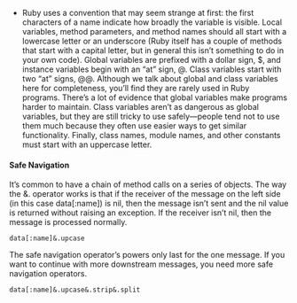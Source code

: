 * Ruby uses a convention that may seem strange at first: the first characters of a name indicate how broadly the variable is visible. Local variables, method parameters, and method names should all start with a lowercase letter or an underscore (Ruby itself has a couple of methods that start with a capital letter, but in general this isn’t something to do in your own code). Global variables are prefixed with a dollar sign, $, and instance variables begin with an “at” sign, @. Class variables start with two “at” signs, @@. Although we talk about global and class variables here for completeness, you’ll find they are rarely used in Ruby programs. There’s a lot of evidence that global variables make programs harder to maintain. Class variables aren’t as dangerous as global variables, but they are still tricky to use safely—people tend not to use them much because they often use easier ways to get similar functionality. Finally, class names, module names, and other constants must start with an uppercase letter.

#### Safe Navigation 

It’s common to have a chain of method calls on a series of objects. The way the &. operator works is that if the receiver of the message on the left side (in this case data[:name]) is nil, then the message isn’t sent and the nil value is returned without raising an exception. If the receiver isn’t nil, then the message is processed normally.

```
data[:name]&.upcase
```

The safe navigation operator’s powers only last for the one message. If you want to continue with more downstream messages, you need more safe navigation operators.

```
data[:name]&.upcase&.strip&.split
```
